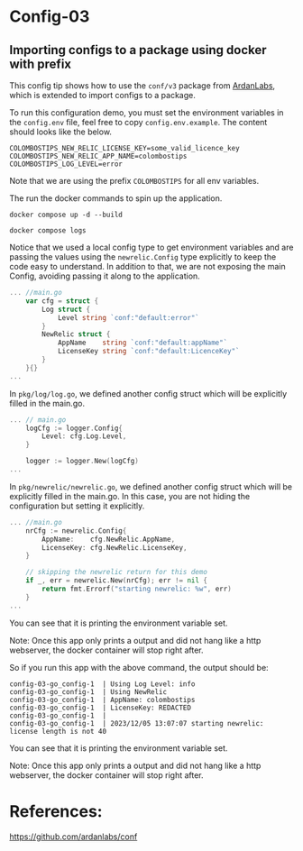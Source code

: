 # Config-03

## Importing configs to a package using docker with prefix

This config tip shows how to use the `conf/v3` package from [ArdanLabs](https://github.com/ardanlabs/conf), which is extended to import configs to a package.

To run this configuration demo, you must set the environment variables in the `config.env` file, feel free to copy `config.env.example`. The content should looks like the below.

```
COLOMBOSTIPS_NEW_RELIC_LICENSE_KEY=some_valid_licence_key
COLOMBOSTIPS_NEW_RELIC_APP_NAME=colombostips
COLOMBOSTIPS_LOG_LEVEL=error
```

Note that we are using the prefix `COLOMBOSTIPS` for all env variables.
 
The run the docker commands to spin up the application.

```
docker compose up -d --build

docker compose logs
```

Notice that we used a local config type to get environment variables and are passing the values using the `newrelic.Config` type explicitly to keep the code easy to understand. In addition to that, we are not exposing the main Config, avoiding passing it along to the application.

```go
... //main.go
	var cfg = struct {
		Log struct {
			Level string `conf:"default:error"`
		}
		NewRelic struct {
			AppName    string `conf:"default:appName"`
			LicenseKey string `conf:"default:LicenceKey"`
		}
	}{}
...
```

In `pkg/log/log.go`, we defined another config struct which will be explicitly filled in the main.go.
```go
... // main.go
	logCfg := logger.Config{
		Level: cfg.Log.Level,
	}

	logger := logger.New(logCfg)
...
```

In `pkg/newrelic/newrelic.go`, we defined another config struct which will be explicitly filled in the main.go. In this case, you are not hiding the configuration but setting it explicitly.

```go
... //main.go
	nrCfg := newrelic.Config{
		AppName:    cfg.NewRelic.AppName,
		LicenseKey: cfg.NewRelic.LicenseKey,
	}

	// skipping the newrelic return for this demo
	if _, err = newrelic.New(nrCfg); err != nil {
		return fmt.Errorf("starting newrelic: %w", err)
	}
...
```

You can see that it is printing the environment variable set.

Note: Once this app only prints a output and did not hang like a http webserver, the docker container will stop right after.

So if you run this app with the above command, the output should be: 

```
config-03-go_config-1  | Using Log Level: info
config-03-go_config-1  | Using NewRelic 
config-03-go_config-1  | AppName: colombostips
config-03-go_config-1  | LicenseKey: REDACTED
config-03-go_config-1  | 
config-03-go_config-1  | 2023/12/05 13:07:07 starting newrelic: license length is not 40

```

You can see that it is printing the environment variable set.

Note: Once this app only prints a output and did not hang like a http webserver, the docker container will stop right after.


# References:

https://github.com/ardanlabs/conf

